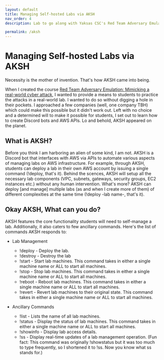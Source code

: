 ```yaml
---
layout: default
title: Managing Self-hosted Labs via AKSH 
nav_order: 4
description: Lab to go along with Yaksas CSC's Red Team Adversary Emulation course  

permalink: /aksh
---
```

# Managing Self-hosted Labs via AKSH

Necessity is the mother of invention. That's how AKSH came into being.

When I created the course [Red Team Adversary Emulation: Mimicking a real-world cyber attack](https://yks.red/RTAE), I wanted to provide a means to students to practice the attacks in a real-world lab. I wanted to do so without digging a hole in their pockets. I approached a few companies (well, one company TBH) which could make this possible but it didn't work out. Left with no choice and a determined will to make it possible for students, I set out to learn how to create Discord bots and AWS APIs. Lo and behold, AKSH appeared on the planet.

## What is AKSH?

Before you think I am harboring an alien of some kind, I am not. AKSH is a Discord bot that interfaces with AWS via APIs to automate various aspects of managing labs on AWS infrastructure. For example, through AKSH, students can deploy a lab in their own AWS account by issuing a single command (!deploy, that's it). Behind the scences, AKSH will setup all the necessary lab components (VPC, subnets, gateways, security groups, EC2 instances etc.) without any human intervention. What's more? AKSH can deploy [and manage] multiple labs (as and when I create more of them) of different complexities at the same time (!deploy -lab name-, that's it).     

## Okay AKSH, What can you do?

AKSH features the core functionality students will need to self-manage a lab. Additionally, it also caters to few ancillary commands. Here's the list of commands AKSH responds to:

 - Lab Management
   - !deploy - Deploy the lab.
   - !destroy - Destroy the lab
   - !start - Start lab machines. This command takes in either a single machine name or ALL to start all machines.
   - !stop - Stop lab machines. This command takes in either a single machine name or ALL to start all machines.
   - !reboot - Reboot lab machines. This command takes in either a single machine name or ALL to start all machines.
   - !revert - Revert lab machines to their original state. This command takes in either a single machine name or ALL to start all machines.
     
 - Ancillary Commands
   - !list - Lists the name of all lab machines.
   - !status - Display the status of lab machines. This command takes in either a single machine name or ALL to start all machines.
   - !showinfo - Display lab access details.
   - !ss - Display real-time updates of a lab management operation. (Fun fact: This command was originally !showstatus but it was too much to type frequently, so I shortened it to !ss. Now you know what ss stands for.)
 
